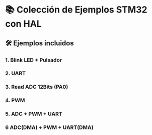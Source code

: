 # 📚 Colección de Ejemplos STM32 con HAL

## 🛠 Ejemplos incluidos

### 1. Blink LED + Pulsador
### 2. UART
### 3. Read ADC 12Bits (PA0)
### 4. PWM
### 5. ADC + PWM + UART
### 6  ADC(DMA) + PWM + UART(DMA)